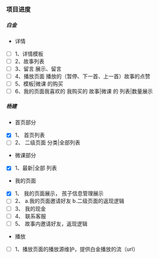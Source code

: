 ### 项目进度
##### 白金
- 详情
- [ ] 1、详情模板
- [ ] 2、故事列表
- [ ] 3、留言  展示、留言
- [ ] 4、播放页面 播放的（暂停、下一首、上一首）故事的点赞
- [ ] 5、模板|微课 的购买
- [ ] 6、我的页面我喜欢的 我购买的 故事|微课 的 列表|数量展示

##### 杨建
- 首页部分
- [x] 1、 首页列表
- [ ] 2、 二级页面 分类|全部列表

- 微课部分
- [x] 1、最新|全部 列表

- 我的页面
- [x] 1、 我的页面展示， 孩子信息管理展示
- [ ] 2、 a.我的页面邀请好友 b.二级页面的返现逻辑
- [ ] 3、 我的现金
- [ ] 4、 联系客服
- [ ] 5、 故事内邀请好友，返现逻辑

- 播放
- [ ] 1、播放页面的播放源维护，提供白金播放的流（url）


